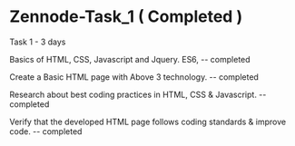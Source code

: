 # Zennode-Task_1 ( Completed )


Task 1 - 3 days

Basics of HTML, CSS, Javascript and Jquery. ES6, -- completed

Create a Basic HTML page with Above 3 technology. -- completed

Research about best coding practices in HTML, CSS & Javascript. -- completed

Verify that the developed HTML page follows coding standards & improve code. -- completed
